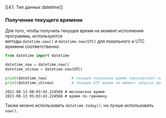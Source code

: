 [[4.1. Тип данных datetime]]
### Получение текущего времени
Для того, чтобы получить текущее время на момент исполнения программы, используются методы `datetime.now()` и `datetime.now(UTC)` для локального и UTC времени соответственно.

```python
from datetime import datetime

datetime_now = datetime.now()
datetime_utcnow = datetime.now(UTC)

print(datetime_now)           # текущее локальное время (московское) на момент запуска программы
print(datetime_utcnow)        # текущее UTC время на момент запуска программы
```
```output
2021-08-13 08:03:43.224568 # московское время
2021-08-13 05:03:43.224568 # время по гринвичу
```

Также можно использовать `datetime.today()`, но лучше использовать `now()`. 